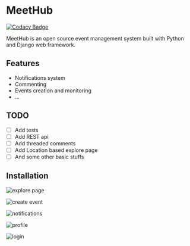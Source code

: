 # MeetHub

[![Codacy Badge](https://api.codacy.com/project/badge/Grade/b0d1d86ada1848968faf19b9904f1382)](https://app.codacy.com/app/iyanuashiri/meethub?utm_source=github.com&utm_medium=referral&utm_content=iyanuashiri/meethub&utm_campaign=badger)

MeetHub is an open source event management system built with Python and Django web framework.

## Features
* Notifications system
* Commenting
* Events creation and monitoring
* ...
 
## TODO
- [ ] Add tests
- [ ] Add REST api
- [ ] Add threaded comments
- [ ] Add Location based explore page
- [ ] And some other basic stuffs

## Installation




![explore page](https://res.cloudinary.com/iyanuashiri/image/upload/v1526323111/Screenshot-2018-5-14_Find_Your_Events_6.png)


![create event](https://res.cloudinary.com/iyanuashiri/image/upload/v1526323111/Screenshot-2018-5-14_Find_Your_Events_5.png)


![notifications](https://res.cloudinary.com/iyanuashiri/image/upload/v1526323232/Screenshot-2018-5-14_Find_Your_Events_1.png)


![profile](https://res.cloudinary.com/iyanuashiri/image/upload/v1526323111/Screenshot-2018-5-14_Find_Your_Events_7.png)


![login](https://res.cloudinary.com/iyanuashiri/image/upload/v1526323111/Screenshot-2018-5-14_MeetHub.png)
